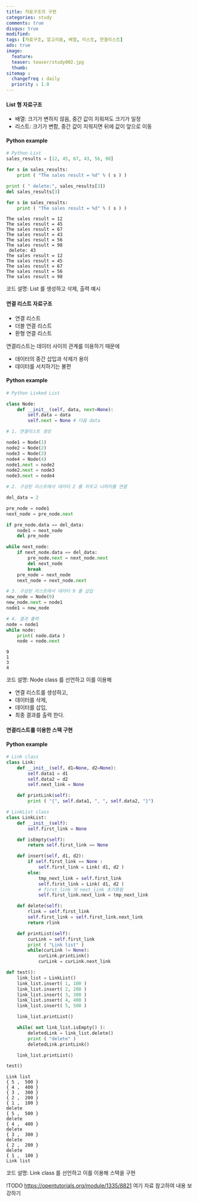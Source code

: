 ```yaml
---
title: 자료구조의 구현
categories: study
comments: true
disqus: true
modified: 
tags: [자료구조, 알고리즘, 배열, 리스트, 연결리스트]
ads: true
image:
  feature:
  teaser: teaser/study002.jpg
  thumb:
sitemap :
  changefreq : daily
  priority : 1.0
---
```

#### List 형 자료구조
* 배열: 크기가 변하지 않음, 중간 값이 지워져도 크기가 일정
* 리스트: 크기가 변함, 중간 값이 지워지면 뒤에 값이 앞으로 이동

#### Python example

```python
# Python List
sales_results = [12, 45, 67, 43, 56, 98]

for s in sales_results:
    print ( "The sales result = %d" % ( s ) )

print ( " delete:", sales_results[3])
del sales_results[3]

for s in sales_results:
    print ( "The sales result = %d" % ( s ) )

```

    The sales result = 12
    The sales result = 45
    The sales result = 67
    The sales result = 43
    The sales result = 56
    The sales result = 98
     delete: 43
    The sales result = 12
    The sales result = 45
    The sales result = 67
    The sales result = 56
    The sales result = 98


코드 설명: List 를 생성하고 삭제, 출력 예시


#### 연결 리스트 자료구조
* 연결 리스트
* 더블 연결 리스트
* 환형 연결 리스트

연결리스트는 데이터 사이의 관계를 이용하기 때문에
* 데이터의 중간 삽입과 삭제가 용이
* 데이터를 서치하기는 불편

#### Python example

```python
# Python Linked List

class Node:
    def __init__(self, data, next=None):
        self.data = data
        self.next = None # 다음 data
```


```python
# 1. 연결리스트 생성

node1 = Node(1)
node2 = Node(2)
node3 = Node(3)
node4 = Node(4)
node1.next = node2
node2.next = node3
node3.next = node4
```

```python
# 2. 구성된 리스트에서 데이터 2 를 지우고 나머지를 연결

del_data = 2

pre_node = node1
next_node = pre_node.next

if pre_node.data == del_data:
    node1 = next_node
    del pre_node

while next_node:
    if next_node.data == del_data:
        pre_node.next = next_node.next
        del next_node
        break
    pre_node = next_node
    next_node = next_node.next
```


```python
# 3. 구성된 리스트에서 데이터 9 를 삽입
new_node = Node(9)
new_node.next = node1
node1 = new_node
```


```python
# 4. 결과 출력
node = node1
while node:
    print( node.data )
    node = node.next

```

    9
    1
    3
    4

코드 설명: Node class 를 선언하고 이를 이용해
  * 연결 리스트를 생성하고,
  * 데이터를 삭제,
  * 데이터를 삽입,
  * 최종 결과를 출력 한다.


#### 연결리스트를 이용한 스택 구현
#### Python example

```python
# Link class
class Link:
    def __init__(self, d1=None, d2=None):
        self.data1 = d1
        self.data2 = d2
        self.next_link = None

    def printLink(self):
        print ( "{", self.data1, ", ", self.data2, "}")

# LinkList class
class LinkList:
    def __init__(self):
        self.first_link = None

    def isEmpty(self):
        return self.first_link == None

    def insert(self, d1, d2):
        if self.first_link == None :
            self.first_link = Link( d1, d2 )
        else:
            tmp_next_link = self.first_link
            self.first_link = Link( d1, d2 )
            # first_link 의 next_link 초기화됨
            self.first_link.next_link = tmp_next_link

    def delete(self):
        rlink = self.first_link
        self.first_link = self.first_link.next_link
        return rlink

    def printList(self):
        curLink = self.first_link
        print ( "Link list" )
        while(curLink != None):
            curLink.printLink()
            curLink = curLink.next_link

def test():
    link_list = LinkList()
    link_list.insert( 1, 100 )
    link_list.insert( 2, 200 )
    link_list.insert( 3, 300 )
    link_list.insert( 4, 400 )
    link_list.insert( 5, 500 )

    link_list.printList()

    while( not link_list.isEmpty() ):
        deletedLink = link_list.delete()
        print ( "delete" )
        deletedLink.printLink()

    link_list.printList()

test()
```

    Link list
    { 5 ,  500 }
    { 4 ,  400 }
    { 3 ,  300 }
    { 2 ,  200 }
    { 1 ,  100 }
    delete
    { 5 ,  500 }
    delete
    { 4 ,  400 }
    delete
    { 3 ,  300 }
    delete
    { 2 ,  200 }
    delete
    { 1 ,  100 }
    Link list

코드 설명: Link class 를 선언하고 이를 이용해 스택을 구현

!TODO
https://opentutorials.org/module/1335/8821 여기 자료 참고하여 내용 보강하기

